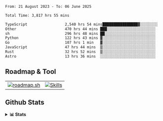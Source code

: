 <!--START_SECTION:waka-->

```txt
From: 21 August 2023 - To: 06 June 2025

Total Time: 3,817 hrs 55 mins

TypeScript                 2,540 hrs 54 mins████████████████▓░░░░░░░░   66.55 %
Other                      470 hrs 44 mins ███░░░░░░░░░░░░░░░░░░░░░░   12.33 %
sh                         296 hrs 48 mins ██░░░░░░░░░░░░░░░░░░░░░░░   07.77 %
Python                     122 hrs 43 mins ▓░░░░░░░░░░░░░░░░░░░░░░░░   03.21 %
Go                         107 hrs 1 min   ▓░░░░░░░░░░░░░░░░░░░░░░░░   02.80 %
JavaScript                 47 hrs 44 mins  ▒░░░░░░░░░░░░░░░░░░░░░░░░   01.25 %
Rust                       32 hrs 52 mins  ▒░░░░░░░░░░░░░░░░░░░░░░░░   00.86 %
Astro                      13 hrs 36 mins  ░░░░░░░░░░░░░░░░░░░░░░░░░   00.36 %
```

<!--END_SECTION:waka-->

## Roadmap & Tool
<table align="center">
  <tr>
    <td>
      <a href="https://roadmap.sh">
        <img src="https://roadmap.sh/card/tall/6505f3e78dfc79db2fff8e3e?variant=dark" alt="roadmap.sh" />
      </a>
    </td>
    <td>
      <a href="https://github.com/chaninlaw">
        <img src="https://skillicons.dev/icons?i=js,typescript,nodejs,nestjs,react,next,astro,html,css,tailwind,postgres,prisma,docker,git,rust,go&perline=7&theme=dark" alt="Skills" />
      </a>
    </td>
  </tr>
</table>

## Github Stats
<details close>
  <summary><b>📊 Stats</b></summary>
  <div align="center">
    
<picture>
  <source
    srcset="https://github-readme-stats.vercel.app/api?username=chaninlaw&show_icons=true&theme=dark"
    media="(prefers-color-scheme: dark)"
  />
  <source
    srcset="https://github-readme-stats.vercel.app/api?username=chaninlaw&show_icons=true"
    media="(prefers-color-scheme: light), (prefers-color-scheme: no-preference)"
  />
  <img src="https://github-readme-stats.vercel.app/api?username=chaninlaw&show_icons=true" />
</picture>
    
<picture>
  <source
    srcset="https://github-readme-stats.vercel.app/api/top-langs/?username=chaninlaw&layout=donut&theme=dark"
    media="(prefers-color-scheme: dark)"
  />
  <source
    srcset="https://github-readme-stats.vercel.app/api/top-langs/?username=chaninlaw&layout=donut"
    media="(prefers-color-scheme: light), (prefers-color-scheme: no-preference)"
  />
  <img src="https://github-readme-stats.vercel.app/api/top-langs/?username=chaninlaw&layout=donut" />
</picture>
    
  </div>
  
</details>

